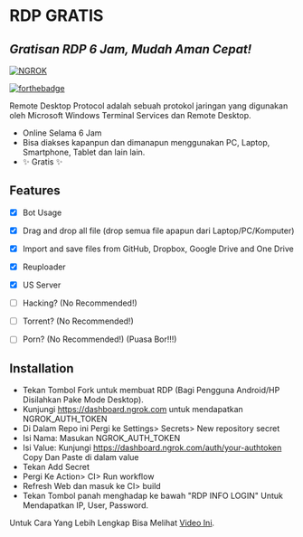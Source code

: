 # RDP GRATIS
## _Gratisan RDP 6 Jam, Mudah Aman Cepat!_

[![NGROK](https://ngrok.com/static/img/ngrok-black.svg)](https://nodesource.com/products/nsolid)

[![forthebadge](http://forthebadge.com/images/badges/built-with-love.svg)](http://forthebadge.com)

Remote Desktop Protocol adalah sebuah protokol jaringan yang digunakan oleh Microsoft Windows Terminal Services dan Remote Desktop.

- Online Selama 6 Jam
- Bisa diakses kapanpun dan dimanapun menggunakan PC, Laptop, Smartphone, Tablet dan lain lain.
- ✨ Gratis ✨

## Features

-  [x] Bot Usage
- [x] Drag and drop all file (drop semua file apapun dari Laptop/PC/Komputer)
- [x] Import and save files from GitHub, Dropbox, Google Drive and One Drive
- [x] Reuploader
- [x] US Server
- [ ] Hacking? (No Recommended!)
- [ ] Torrent? (No Recommended!)
- [ ] Porn? (No Recommended!) (Puasa Bor!!!)


## Installation


+ Tekan Tombol Fork untuk membuat RDP (Bagi Pengguna Android/HP Disilahkan Pake Mode Desktop).
+ Kunjungi https://dashboard.ngrok.com untuk mendapatkan NGROK_AUTH_TOKEN
+ Di Dalam Repo ini Pergi ke Settings> Secrets> New repository secret
+ Isi Nama: Masukan NGROK_AUTH_TOKEN
+ Isi Value: Kunjungi https://dashboard.ngrok.com/auth/your-authtoken Copy Dan Paste di dalam value
+ Tekan Add Secret
+ Pergi Ke Action> CI> Run workflow
+ Refresh Web dan masuk ke CI> build
+ Tekan Tombol panah menghadap ke bawah "RDP INFO LOGIN" Untuk Mendapatkan IP, User, Password.


Untuk Cara Yang Lebih Lengkap Bisa Melihat [Video Ini](https://youtube.com).

